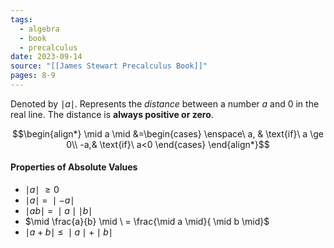 ```yaml
---
tags:
  - algebra
  - book
  - precalculus
date: 2023-09-14
source: "[[James Stewart Precalculus Book]]"
pages: 8-9
---
```

 Denoted by $\mid a \mid$. Represents the *distance* between a number $a$ and 0 in the real line. The distance is **always positive or zero**.

$$\begin{align*}
\mid a \mid &=\begin{cases}
\enspace\ a, & \text{if}\ a \ge 0\\
-a,& \text{if}\ a<0
\end{cases}
\end{align*}$$

####  Properties of Absolute Values

- $\mid a \mid \ \ge 0$ 
- $\mid a \mid \ =\ \mid -a \mid$
- $\mid ab \mid \ = \ \mid a \mid \mid b \mid$
- $\mid \frac{a}{b} \mid \ = \frac{\mid a \mid}{ \mid b \mid}$
- $\mid a + b \mid \ \le \ \mid a \mid + \mid b \mid$
